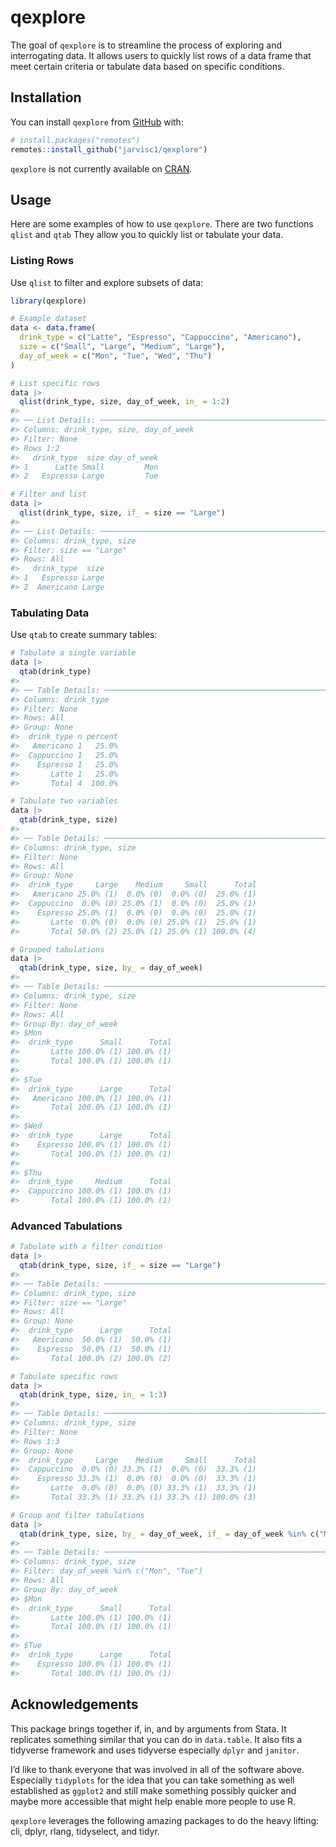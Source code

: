 
<!-- README.md is generated from README.Rmd. Please edit that file -->

# qexplore

<!-- # qexplore <a href="https://github.com/jarvisc1/qexplore"><img src="man/figures/logo.svg" align="right" height="139" alt="qexplore website" /></a> -->

<!-- badges: start -->

<!-- [![R-CMD-check](https://github.com/jarvic1/qexplore/actions/workflows/R-CMD-check.yaml/badge.svg)](https://github.com/jarvic1/qexplore/actions/workflows/R-CMD-check.yaml) -->

<!-- [![CRAN status](https://www.r-pkg.org/badges/version/qexplore)](https://CRAN.R-project.org/package=qexplore) -->

<!-- badges: end -->

The goal of `qexplore` is to streamline the process of exploring and
interrogating data. It allows users to quickly list rows of a data frame
that meet certain criteria or tabulate data based on specific
conditions.

## Installation

You can install `qexplore` from [GitHub](https://github.com/) with:

``` r
# install.packages("remotes")
remotes::install_github("jarvisc1/qexplore")
```

`qexplore` is not currently available on
[CRAN](https://cran.r-project.org/).

## Usage

Here are some examples of how to use `qexplore`. There are two functions
`qlist` and `qtab` They allow you to quickly list or tabulate your data.

### Listing Rows

Use `qlist` to filter and explore subsets of data:

``` r
library(qexplore)

# Example dataset
data <- data.frame(
  drink_type = c("Latte", "Espresso", "Cappuccino", "Americano"),
  size = c("Small", "Large", "Medium", "Large"),
  day_of_week = c("Mon", "Tue", "Wed", "Thu")
)

# List specific rows
data |>
  qlist(drink_type, size, day_of_week, in_ = 1:2)
#> 
#> ── List Details: ───────────────────────────────────────────────────────────────
#> Columns: drink_type, size, day_of_week
#> Filter: None
#> Rows 1:2
#>   drink_type  size day_of_week
#> 1      Latte Small         Mon
#> 2   Espresso Large         Tue

# Filter and list
data |>
  qlist(drink_type, size, if_ = size == "Large")
#> 
#> ── List Details: ───────────────────────────────────────────────────────────────
#> Columns: drink_type, size
#> Filter: size == "Large"
#> Rows: All
#>   drink_type  size
#> 1   Espresso Large
#> 2  Americano Large
```

### Tabulating Data

Use `qtab` to create summary tables:

``` r
# Tabulate a single variable
data |>
  qtab(drink_type)
#> 
#> ── Table Details: ──────────────────────────────────────────────────────────────
#> Columns: drink_type
#> Filter: None
#> Rows: All
#> Group: None
#>  drink_type n percent
#>   Americano 1   25.0%
#>  Cappuccino 1   25.0%
#>    Espresso 1   25.0%
#>       Latte 1   25.0%
#>       Total 4  100.0%

# Tabulate two variables
data |>
  qtab(drink_type, size)
#> 
#> ── Table Details: ──────────────────────────────────────────────────────────────
#> Columns: drink_type, size
#> Filter: None
#> Rows: All
#> Group: None
#>  drink_type     Large    Medium     Small      Total
#>   Americano 25.0% (1)  0.0% (0)  0.0% (0)  25.0% (1)
#>  Cappuccino  0.0% (0) 25.0% (1)  0.0% (0)  25.0% (1)
#>    Espresso 25.0% (1)  0.0% (0)  0.0% (0)  25.0% (1)
#>       Latte  0.0% (0)  0.0% (0) 25.0% (1)  25.0% (1)
#>       Total 50.0% (2) 25.0% (1) 25.0% (1) 100.0% (4)

# Grouped tabulations
data |>
  qtab(drink_type, size, by_ = day_of_week)
#> 
#> ── Table Details: ──────────────────────────────────────────────────────────────
#> Columns: drink_type, size
#> Filter: None
#> Rows: All
#> Group By: day_of_week
#> $Mon
#>  drink_type      Small      Total
#>       Latte 100.0% (1) 100.0% (1)
#>       Total 100.0% (1) 100.0% (1)
#> 
#> $Tue
#>  drink_type      Large      Total
#>   Americano 100.0% (1) 100.0% (1)
#>       Total 100.0% (1) 100.0% (1)
#> 
#> $Wed
#>  drink_type      Large      Total
#>    Espresso 100.0% (1) 100.0% (1)
#>       Total 100.0% (1) 100.0% (1)
#> 
#> $Thu
#>  drink_type     Medium      Total
#>  Cappuccino 100.0% (1) 100.0% (1)
#>       Total 100.0% (1) 100.0% (1)
```

### Advanced Tabulations

``` r
# Tabulate with a filter condition
data |>
  qtab(drink_type, size, if_ = size == "Large")
#> 
#> ── Table Details: ──────────────────────────────────────────────────────────────
#> Columns: drink_type, size
#> Filter: size == "Large"
#> Rows: All
#> Group: None
#>  drink_type      Large      Total
#>   Americano  50.0% (1)  50.0% (1)
#>    Espresso  50.0% (1)  50.0% (1)
#>       Total 100.0% (2) 100.0% (2)

# Tabulate specific rows
data |>
  qtab(drink_type, size, in_ = 1:3)
#> 
#> ── Table Details: ──────────────────────────────────────────────────────────────
#> Columns: drink_type, size
#> Filter: None
#> Rows 1:3
#> Group: None
#>  drink_type     Large    Medium     Small      Total
#>  Cappuccino  0.0% (0) 33.3% (1)  0.0% (0)  33.3% (1)
#>    Espresso 33.3% (1)  0.0% (0)  0.0% (0)  33.3% (1)
#>       Latte  0.0% (0)  0.0% (0) 33.3% (1)  33.3% (1)
#>       Total 33.3% (1) 33.3% (1) 33.3% (1) 100.0% (3)

# Group and filter tabulations
data |>
  qtab(drink_type, size, by_ = day_of_week, if_ = day_of_week %in% c("Mon", "Tue"))
#> 
#> ── Table Details: ──────────────────────────────────────────────────────────────
#> Columns: drink_type, size
#> Filter: day_of_week %in% c("Mon", "Tue")
#> Rows: All
#> Group By: day_of_week
#> $Mon
#>  drink_type      Small      Total
#>       Latte 100.0% (1) 100.0% (1)
#>       Total 100.0% (1) 100.0% (1)
#> 
#> $Tue
#>  drink_type      Large      Total
#>    Espresso 100.0% (1) 100.0% (1)
#>       Total 100.0% (1) 100.0% (1)
```

<!-- ## Documentation -->

<!-- The following resources will help you get started: -->

<!-- - [Package index](https://github.com/jarvic1/qexplore/reference)   -->

<!-- Overview of all `qexplore` functions. -->

<!-- - [Getting started guide](https://github.com/jarvic1/qexplore/articles/qexplore.html)   -->

<!-- Introductory guide to using `qexplore`. -->

<!-- - [Examples](https://github.com/jarvic1/qexplore/examples)   -->

<!-- Real-world examples of data exploration with `qexplore`. -->

## Acknowledgements

This package brings together if, in, and by arguments from Stata. It
replicates something similar that you can do in `data.table`. It also
fits a tidyverse framework and uses tidyverse especially `dplyr` and
`janitor`.

I’d like to thank everyone that was involved in all of the software
above. Especially `tidyplots` for the idea that you can take something
as well established as `ggplot2` and still make something possibly
quicker and maybe more accessible that might help enable more people to
use R.

`qexplore` leverages the following amazing packages to do the heavy
lifting: cli, dplyr, rlang, tidyselect, and tidyr.

